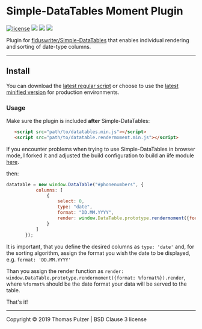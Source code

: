 # Simple-DataTables Moment Plugin
[![license](https://img.shields.io/github/license/Faldon/Simple-DataTables-RenderMoment.svg?style=plastic)](https://github.com/Faldon/Simple-DataTables-RenderMoment/blob/master/LICENSE)
![](https://img.shields.io/github/size/Faldon/Simple-DataTables-RenderMoment/src/datatable.rendermoment.js.svg?style=plastic)
![](https://img.shields.io/github/size/Faldon/Simple-DataTables-RenderMoment/dist/datatable.rendermoment.min.js.svg?label=minified&style=plastic)
![](https://img.shields.io/github/release/Faldon/Simple-DataTables-RenderMoment.svg?style=plastic)

Plugin for [fiduswriter/Simple-DataTables](https://github.com/fiduswriter/Simple-DataTables) that enables individual
rendering and sorting of date-type columns. 

---

## Install
You can download the [latest regular script](https://raw.githubusercontent.com/Faldon/Simple-DataTables-RenderMoment/master/src/datatable.rendermoment.js) 
or choose to use the [latest minified version](https://raw.githubusercontent.com/Faldon/Simple-DataTables-RenderMoment/master/dist/datatable.rendermoment.min.js)
for production environments. 

### Usage
Make sure the plugin is included __after__ Simple-DataTables:
 
```html
   <script src="path/to/datatables.min.js"></script>
   <script src="path/to/datatable.rendermoment.min.js"></script>
```
If you encounter problems when trying to use Simple-DataTables in browser mode, I forked it and adjusted the build
configuration to build an iife module [here](https://github.com/Faldon/Simple-DataTables/tree/iife).

then:
 
 ```javascript
 datatable = new window.DataTable("#phonenumbers", {
            columns: [
                {
                    select: 0,
                    type: "date",
                    format: "DD.MM.YYYY",
                    render: window.DataTable.prototype.rendermoment({format: "YYYY-MM-DD"}).render
                }
            ]
        });
 ```
 
It is important, that you define the desired columns as `type: 'date'` and, for the sorting algorithm, assign the format
you wish the date to be displayed, e.g. `format: 'DD.MM.YYYY'`

Than you assign the render function as `render: window.DataTable.prototype.rendermoment({format: %format%}).render`,
where `%format%` should be the date format your data will be served to the table.  
 
That's it!

---
  
Copyright © 2019 Thomas Pulzer | BSD Clause 3 license
